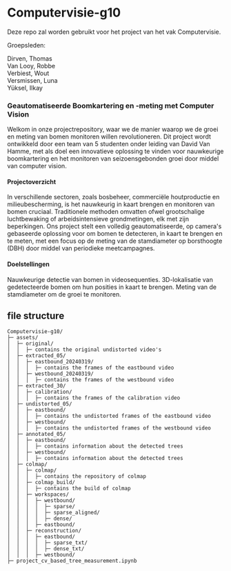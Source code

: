 # Computervisie-g10

Deze repo zal worden gebruikt voor het project van het vak Computervisie.

Groepsleden:

Dirven, Thomas<br>
Van Looy, Robbe<br>
Verbiest, Wout<br>
Versmissen, Luna<br>
Yüksel, Ilkay<br>

### Geautomatiseerde Boomkartering en -meting met Computer Vision

Welkom in onze projectrepository, waar we de manier waarop we de groei en meting van bomen monitoren willen revolutioneren. Dit project wordt ontwikkeld door een team van 5 studenten onder leiding van David Van Hamme, met als doel een innovatieve oplossing te vinden voor nauwkeurige boomkartering en het monitoren van seizoensgebonden groei door middel van computer vision.

#### Projectoverzicht
In verschillende sectoren, zoals bosbeheer, commerciële houtproductie en milieubescherming, is het nauwkeurig in kaart brengen en monitoren van bomen cruciaal. Traditionele methoden omvatten ofwel grootschalige luchtbewaking of arbeidsintensieve grondmetingen, elk met zijn beperkingen. Ons project stelt een volledig geautomatiseerde, op camera's gebaseerde oplossing voor om bomen te detecteren, in kaart te brengen en te meten, met een focus op de meting van de stamdiameter op borsthoogte (DBH) door middel van periodieke meetcampagnes.

#### Doelstellingen
Nauwkeurige detectie van bomen in videosequenties.
3D-lokalisatie van gedetecteerde bomen om hun posities in kaart te brengen.
Meting van de stamdiameter om de groei te monitoren.


## file structure
```
Computervisie-g10/
├─ assets/
│  ├─ original/
│  │  ├─ contains the original undistorted video's
│  ├─ extracted_05/
│  │  ├─ eastbound_20240319/
│  │  │  ├─ contains the frames of the eastbound video
│  │  ├─ westbound_20240319/
│  │  │  ├─ contains the frames of the westbound video
│  ├─ extracted_30/
│  │  ├─ calibration/
│  │  │  ├─ contains the frames of the calibration video
│  ├─ undistorted_05/
│  │  ├─ eastbound/
│  │  │  ├─ contains the undistorted frames of the eastbound video
│  │  ├─ westbound/
│  │  │  ├─ contains the undistorted frames of the westbound video
│  ├─ annotated_05/
│  │  ├─ eastbound/
│  │  │  ├─ contains information about the detected trees
│  │  ├─ westbound/
│  │  │  ├─ contains information about the detected trees
│  ├─ colmap/
│  │  ├─ colmap/
│  │  │  ├─ contains the repository of colmap
│  │  ├─ colmap_build/
│  │  │  ├─ contains the build of colmap
│  │  ├─ workspaces/
│  │  │  ├─ westbound/
│  │  │  │  ├─ sparse/
│  │  │  │  ├─ sparse_aligned/
│  │  │  │  ├─ dense/
│  │  │  ├─ eastbound/
│  │  ├─ reconstruction/
│  │  │  ├─ eastbound/
│  │  │  │  ├─ sparse_txt/
│  │  │  │  ├─ dense_txt/
│  │  │  ├─ westbound/
├─ project_cv_based_tree_measurement.ipynb
```